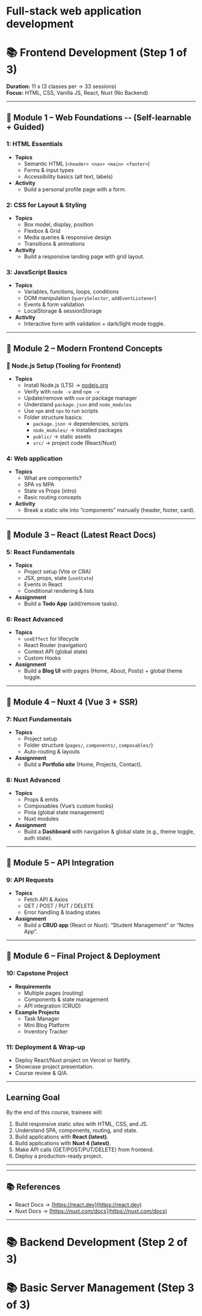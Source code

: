 # Full-stack web application development

# 📚 Frontend Development (Step 1 of 3)

**Duration:** 11 s (3 classes per  → 33 sessions)  
**Focus:** HTML, CSS, Vanilla JS, React, Nuxt (No Backend)

---

## 📖 Module 1 – Web Foundations -- (Self-learnable + Guided)

###  1: HTML Essentials
- **Topics**
  - Semantic HTML (`<header> <nav> <main> <footer>`)
  - Forms & input types
  - Accessibility basics (alt text, labels)
- **Activity**
  - Build a personal profile page with a form.

###  2: CSS for Layout & Styling
- **Topics**
  - Box model, display, position
  - Flexbox & Grid
  - Media queries & responsive design
  - Transitions & animations
- **Activity**
  - Build a responsive landing page with grid layout.

###  3: JavaScript Basics
- **Topics**
  - Variables, functions, loops, conditions
  - DOM manipulation (`querySelector`, `addEventListener`)
  - Events & form validation
  - LocalStorage & sessionStorage
- **Activity**
  - Interactive form with validation + dark/light mode toggle.

---

## 📖 Module 2 – Modern Frontend Concepts

### 🔧 Node.js Setup (Tooling for Frontend)
- **Topics**
  - Install Node.js (LTS) → [nodejs.org](https://nodejs.org)
  - Verify with `node -v` and `npm -v`
  - Update/remove with `nvm` or package manager
  - Understand `package.json` and `node_modules`
  - Use `npm` and `npx` to run scripts
  - Folder structure basics:
    - `package.json` → dependencies, scripts
    - `node_modules/` → installed packages
    - `public/` → static assets
    - `src/` → project code (React/Nuxt)

###  4: Web application
- **Topics**
  - What are components?
  - SPA vs MPA
  - State vs Props (intro)
  - Basic routing concepts
- **Activity**
  - Break a static site into “components” manually (header, footer, card).

---

## 📖 Module 3 – React (Latest React Docs)

###  5: React Fundamentals
- **Topics**
  - Project setup (Vite or CRA)
  - JSX, props, state (`useState`)
  - Events in React
  - Conditional rendering & lists
- **Assignment**
  - Build a **Todo App** (add/remove tasks).

###  6: React Advanced
- **Topics**
  - `useEffect` for lifecycle
  - React Router (navigation)
  - Context API (global state)
  - Custom Hooks
- **Assignment**
  - Build a **Blog UI** with pages (Home, About, Posts) + global theme toggle.

---

## 📖 Module 4 – Nuxt 4 (Vue 3 + SSR)

###  7: Nuxt Fundamentals
- **Topics**
  - Project setup
  - Folder structure (`pages/`, `components/`, `composables/`)
  - Auto-routing & layouts
- **Assignment**
  - Build a **Portfolio site** (Home, Projects, Contact).

###  8: Nuxt Advanced
- **Topics**
  - Props & emits
  - Composables (Vue’s custom hooks)
  - Pinia (global state management)
  - Nuxt modules
- **Assignment**
  - Build a **Dashboard** with navigation & global state (e.g., theme toggle, auth state).

---

## 📖 Module 5 – API Integration

###  9: API Requests
- **Topics**
  - Fetch API & Axios
  - GET / POST / PUT / DELETE
  - Error handling & loading states
- **Assignment**
  - Build a **CRUD app** (React or Nuxt): “Student Management” or “Notes App”.

---

## 📖 Module 6 – Final Project & Deployment

###  10: Capstone Project
- **Requirements**
  - Multiple pages (routing)
  - Components & state management
  - API integration (CRUD)
- **Example Projects**
  - Task Manager
  - Mini Blog Platform
  - Inventory Tracker

###  11: Deployment & Wrap-up
- Deploy React/Nuxt project on Vercel or Netlify.
- Showcase project presentation.
- Course review & Q/A.

---

## Learning Goal
By the end of this course, trainees will:
1. Build responsive static sites with HTML, CSS, and JS.  
2. Understand SPA, components, routing, and state.  
3. Build applications with **React (latest)**.  
4. Build applications with **Nuxt 4 (latest)**.  
5. Make API calls (GET/POST/PUT/DELETE) from frontend.  
6. Deploy a production-ready project.  

---
---

## 📚 References
- React Docs → [https://react.dev](https://react.dev)  
- Nuxt Docs → [https://nuxt.com/docs](https://nuxt.com/docs)  

---

# 📚 Backend Development (Step 2 of 3)
# 📚 Basic Server Management (Step 3 of 3)
